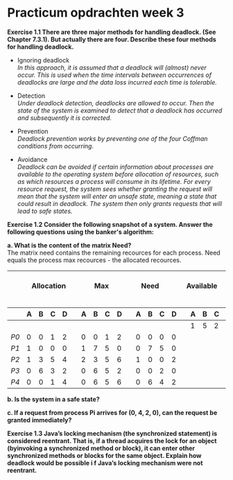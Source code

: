 # Practicum opdrachten week 3


**Exercise 1.1  There are three major methods for handling deadlock. (See Chapter 7.3.1). But actually there are four. Describe these four methods for handling deadlock.**

- Ignoring deadlock  
_In this approach, it is assumed that a deadlock will (almost) never occur. This is used when the time intervals between occurrences of deadlocks are large and the data loss incurred each time is tolerable._

- Detection  
_Under deadlock detection, deadlocks are allowed to occur. Then the state of the system is examined to detect that a deadlock has occurred and subsequently it is corrected._

- Prevention  
_Deadlock prevention works by preventing one of the four Coffman conditions from occurring._

- Avoidance  
_Deadlock can be avoided if certain information about processes are available to the operating system before allocation of resources, such as which resources a process will consume in its lifetime. For every resource request, the system sees whether granting the request will mean that the system will enter an unsafe state, meaning a state that could result in deadlock. The system then only grants requests that will lead to safe states._


**Exercise 1.2  Consider the following snapshot of a system. Answer the following questions using the banker's algorithm:**

**a. What is the content of the matrix Need?**  
The matrix need contains the remaining recources for each process. Need equals the process max recources - the allocated recources.

| &nbsp;&nbsp;&nbsp;&nbsp;&nbsp; | &nbsp;&nbsp;&nbsp;&nbsp;&nbsp;&nbsp; Allocation &nbsp;&nbsp;&nbsp;&nbsp;&nbsp; |   | &nbsp;&nbsp;&nbsp;&nbsp;&nbsp;&nbsp;&nbsp;&nbsp;&nbsp;&nbsp;&nbsp; Max &nbsp;&nbsp;&nbsp;&nbsp;&nbsp;&nbsp;&nbsp;&nbsp;&nbsp;&nbsp; |   | &nbsp;&nbsp;&nbsp;&nbsp;&nbsp;&nbsp;&nbsp;&nbsp;&nbsp;&nbsp;&nbsp; Need &nbsp;&nbsp;&nbsp;&nbsp;&nbsp;&nbsp;&nbsp;&nbsp;&nbsp; |   | &nbsp;&nbsp;&nbsp;&nbsp;&nbsp;&nbsp; Available &nbsp;&nbsp;&nbsp;&nbsp;&nbsp;&nbsp; |
|----|---------------|---|---------------|---|---------------|---|---------------|

|	   | A | B | C | D |   | A | B | C | D |   | A | B | C | D |   | A | B | C | D |
|------|---|---|---|---|---|---|---|---|---|---|---|---|---|---|---|---|---|---|---|
|      |   |   |   |   |   |   |   |   |   |   |   |   |   |   |   | 1 | 5 | 2 | 0 |
| _P0_ | 0 | 0 | 1 | 2 |   | 0 | 0 | 1 | 2 |   | 0 | 0 | 0 | 0 |   |   |   |   |   |
| _P1_ | 1 | 0 | 0 | 0 |   | 1 | 7 | 5 | 0 |   | 0 | 7 | 5 | 0 |   |   |   |   |   |
| _P2_ | 1 | 3 | 5 | 4 |   | 2 | 3 | 5 | 6 |   | 1 | 0 | 0 | 2 |   |   |   |   |   |
| _P3_ | 0 | 6 | 3 | 2 |   | 0 | 6 | 5 | 2 |   | 0 | 0 | 2 | 0 |   |   |   |   |   |
| _P4_ | 0 | 0 | 1 | 4 |   | 0 | 6 | 5 | 6 |   | 0 | 6 | 4 | 2 |   |   |   |   |   |


**b. Is the system in a safe state?**  



**c. If a request from process Pi arrives for (0, 4, 2, 0), can the request be granted immediately?**  



**Exercise 1.3  Java’s locking mechanism (the synchronized statement) is considered reentrant. That is, if a thread acquires the lock for an object (byinvoking a synchronized method or block), it can 
enter other synchronized methods or blocks for the same object. Explain how deadlock would be possible i f Java’s locking mechanism were not reentrant.**